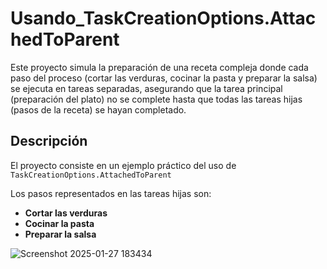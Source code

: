 # Usando_TaskCreationOptions.AttachedToParent

Este proyecto simula la preparación de una receta compleja donde cada paso del proceso (cortar las verduras, cocinar la pasta y preparar la salsa) se ejecuta en tareas separadas, asegurando que la tarea principal (preparación del plato) no se complete hasta que todas las tareas hijas (pasos de la receta) se hayan completado.

## Descripción

El proyecto consiste en un ejemplo práctico del uso de `TaskCreationOptions.AttachedToParent` 

Los pasos representados en las tareas hijas son:

- **Cortar las verduras**
- **Cocinar la pasta**
- **Preparar la salsa**

![Screenshot 2025-01-27 183434](https://github.com/user-attachments/assets/021b91aa-600c-44f7-be5b-c1a34247414e)

